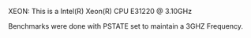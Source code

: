 XEON:
This is a Intel(R) Xeon(R) CPU E31220 @ 3.10GHz

Benchmarks were done with PSTATE set to maintain a 3GHZ Frequency.
